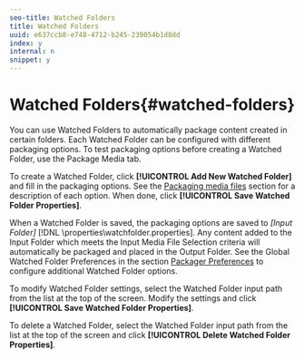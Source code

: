 ```yaml
---
seo-title: Watched Folders
title: Watched Folders
uuid: e637ccb8-e748-4712-b245-239054b1d8dd
index: y
internal: n
snippet: y
---
```


# Watched Folders{#watched-folders}

You can use Watched Folders to automatically package content created in certain folders. Each Watched Folder can be configured with different packaging options. To test packaging options before creating a Watched Folder, use the Package Media tab.

To create a Watched Folder, click **[!UICONTROL Add New Watched Folder]** and fill in the packaging options. See the [Packaging media files](c_xgep_using-aaxs-for-protecting-content-packaging-media-files.md) section for a description of each option. When done, click **[!UICONTROL Save Watched Folder Properties]**.

When a Watched Folder is saved, the packaging options are saved to *[Input Folder]* [!DNL \properties\watchfolder.properties]. Any content added to the Input Folder which meets the Input Media File Selection criteria will automatically be packaged and placed in the Output Folder. See the Global Watched Folder Preferences in the section [Packager Preferences](c_xgep_using-aaxs-ref-impl-initial-fam-setup-pkg-prefs.md) to configure additional Watched Folder options.

To modify Watched Folder settings, select the Watched Folder input path from the list at the top of the screen. Modify the settings and click **[!UICONTROL Save Watched Folder Properties]**.

To delete a Watched Folder, select the Watched Folder input path from the list at the top of the screen and click **[!UICONTROL Delete Watched Folder Properties]**. 
